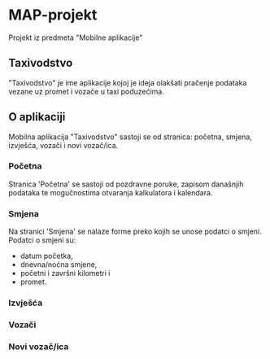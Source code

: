 # MAP-projekt
Projekt iz predmeta "Mobilne aplikacije"

## Taxivodstvo 
"Taxivodstvo" je ime aplikacije kojoj je ideja olakšati pračenje podataka vezane uz promet i vozače u taxi poduzećima.

## O aplikaciji

Mobilna aplikacija "Taxivodstvo" sastoji se od stranica: početna, smjena, izvješća, vozači i novi vozač/ica.

### Početna

Stranica 'Početna' se sastoji od pozdravne poruke, zapisom današnjih podataka te mogučnostima otvaranja kalkulatora i kalendara.

### Smjena

Na stranici 'Smjena' se nalaze forme preko kojih se unose podatci o smjeni. 
Podatci o smjeni su: 
* datum početka,
* dnevna/noćna smjene,
* početni i završni kilometri i
* promet.

### Izvješća

### Vozači 

### Novi vozač/ica
